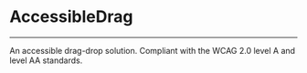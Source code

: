 # AccessibleDrag
-----

An accessible drag-drop solution. Compliant with the WCAG 2.0 level A and level AA standards.


